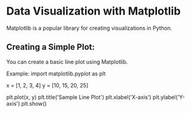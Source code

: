 # Data Visualization with Matplotlib
Matplotlib is a popular library for creating visualizations in Python.

## Creating a Simple Plot:
You can create a basic line plot using Matplotlib.

Example:
import matplotlib.pyplot as plt

x = [1, 2, 3, 4]
y = [10, 15, 20, 25]

plt.plot(x, y)
plt.title('Sample Line Plot')
plt.xlabel('X-axis')
plt.ylabel('Y-axis')
plt.show()

